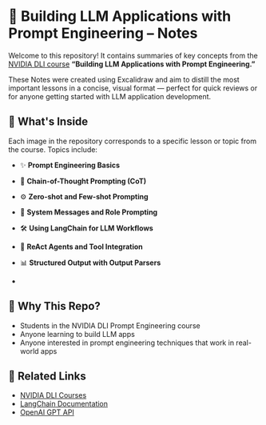 # 🧠 Building LLM Applications with Prompt Engineering – Notes

Welcome to this repository! It contains summaries of key concepts from the [NVIDIA DLI course]([https://learn.nvidia.com/](https://learn.nvidia.com/courses/course-detail?course_id=course-v1:DLI+S-FX-12+V2)) 
**“Building LLM Applications with Prompt Engineering.”**

These Notes were created using Excalidraw and aim to distill the most important lessons in a concise, visual format — perfect for quick reviews or for anyone getting started with LLM application development.

## 📘 What's Inside

Each image in the repository corresponds to a specific lesson or topic from the course. Topics include:

- ✨ **Prompt Engineering Basics**
- 🔁 **Chain-of-Thought Prompting (CoT)**
- ⚙️ **Zero-shot and Few-shot Prompting**
- 🧾 **System Messages and Role Prompting**
- 🛠️ **Using LangChain for LLM Workflows**
- 🤖 **ReAct Agents and Tool Integration**
- 📊 **Structured Output with Output Parsers**

- 
## 📣 Why This Repo?

- Students in the NVIDIA DLI Prompt Engineering course
- Anyone learning to build LLM apps
- Anyone interested in prompt engineering techniques that work in real-world apps
  

## 🔗 Related Links

- [NVIDIA DLI Courses](https://courses.nvidia.com/)
- [LangChain Documentation](https://docs.langchain.com/)
- [OpenAI GPT API](https://platform.openai.com/docs)
